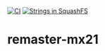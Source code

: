 [![CI](https://github.com/swiftlinux/remaster-mx21/actions/workflows/ci.yml/badge.svg?branch=main)](https://github.com/swiftlinux/remaster-mx21/actions/workflows/ci.yml)
[![Strings in SquashFS](https://github.com/swiftlinux/remaster-mx21/actions/workflows/find-strings-in-squashfs.yml/badge.svg?branch=main)](https://github.com/swiftlinux/remaster-mx21/actions/workflows/find-strings-in-squashfs.yml)

# remaster-mx21
